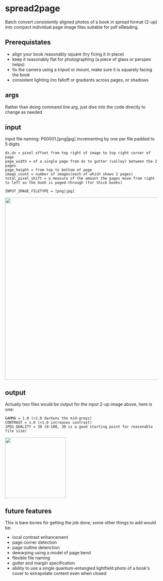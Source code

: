 # spread2page
Batch convert *consistently* aligned photos of a book in spread format (2-up) into compact individual page image files suitable for pdf eReading.

## Prerequistates
 - align your book reasonably square (try ficing it in place)
 - keep it reasonably flat for photographing (a piece of glass or perspex helps)
 - fix the camera using a tripod or mount, make sure it is squarely facing the book
 - consistent lighting (no falloff or gradients across pages, or shadows
 
## args 
Rather than doing command line arg, just dive into the code directly to change as needed

## input
input file naming: P00001.[png|jpg] incrementing by one per file padded to 5 digits
```
dx,dx = pixel offset from top right of image to top right corner of page
page_width = of a single page from dx to gutter (valley) between the 2 pages
page_height = from top to bottom of page
image_count = number of images(each of which shows 2 pages)
total_pixel_shift = a measure of the amount the pages move from right to left as the book is paged-through (for thick books)

INPUT_IMAGE_FILETYPE = [png|jpg]
```
<img width="600px" src="https://user-images.githubusercontent.com/3287519/93689199-2c198900-fa9a-11ea-9b82-e855d99eaf8a.jpg" />

## output
Actually two files would be output for the input 2-up image above, here is one:
```
GAMMA = 1.0 (<1.0 darkens the mid-greys)
CONTRAST = 1.0 (>1.0 increases contrast)
JPEG_QUALITY = 30 (0-100, 30 is a good starting point for reasonable file size)
```
<img width="200px" src="https://user-images.githubusercontent.com/3287519/93689227-62ef9f00-fa9a-11ea-9dce-723af4a21c87.jpg" />

## future features
This is bare bones for getting the job done, some other things to add would be:
 - local contrast enhancement
 - page corner detection
 - page outline detenction
 - dewarping using a model of page bend
 - flexible file naming
 - gutter and margin specification
 - ability to use a single quantum-entangled lightfield photo of a book's cover to extrapolate content even when closed

